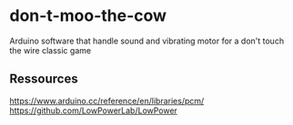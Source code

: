 # don-t-moo-the-cow
Arduino software that handle sound and vibrating motor for a don't touch the wire classic game

## Ressources 
https://www.arduino.cc/reference/en/libraries/pcm/
https://github.com/LowPowerLab/LowPower

